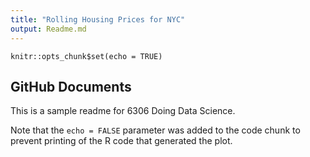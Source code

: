```yaml
---
title: "Rolling Housing Prices for NYC"
output: Readme.md
---
```


```{r setup, include=FALSE}
knitr::opts_chunk$set(echo = TRUE)
```

## GitHub Documents

This is a sample readme for 6306 Doing Data Science.

Note that the `echo = FALSE` parameter was added to the code chunk to prevent printing of the R code that generated the plot.
